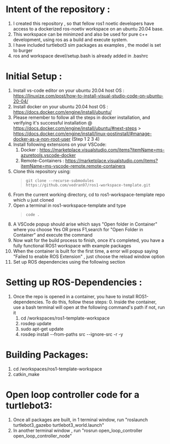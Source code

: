 # Intent of the repository : 

1. I created this repository , so that fellow ros1 noetic developers have access to a dockerized ros-noetiv workspace on an ubuntu 20.04 base.
2. This workspace can be minimzed and also be used for pure c++ development, using ros as a build and execute system.
3. I have included turtlebot3 sim packages as examples , the model is set to burger
4. ros and workspace devel/setup.bash is already added in .bashrc

# Initial Setup :

1. Install vs-code editor on your ubuntu 20.04 host OS : https://linuxize.com/post/how-to-install-visual-studio-code-on-ubuntu-20-04/
2. Install docker on your ubuntu 20.04 host OS : https://docs.docker.com/engine/install/ubuntu/
3. Please remember to follow all the steps in docker installation, and verifying it's successful installation @ https://docs.docker.com/engine/install/ubuntu/#next-steps > https://docs.docker.com/engine/install/linux-postinstall/#manage-docker-as-a-non-root-user (Step 1 2 3 4)
4. Install following extensions on your VSCode: 
    1. Docker : https://marketplace.visualstudio.com/items?itemName=ms-azuretools.vscode-docker
    2. Remote-Containers :  https://marketplace.visualstudio.com/items?itemName=ms-vscode-remote.remote-containers
5. Clone this repository using:
    > ``` git clone --recurse-submodules https://github.com/vedran97/ros1-workspace-template.git ```
6. From the current working directory, cd to ros1-workspace-template repo which u just cloned
7. Open a terminal in ros1-workspace-template and type 
    > ``` code . ```
8. A VSCode popup should arise which says "Open folder in Container" where you choose Yes OR press F1,search for "Open Folder in Container" and execute the command
9. Now wait for the build process to finish, once it's completed, you have a fully functional ROS1 workspace with example packages
11. When the container is built for the first time, a error will popup saying "Failed to enable ROS Extension" , just choose the reload window option
10. Set up ROS dependencies using the following section

# Setting up ROS-Dependencies :

1. Once the repo is opened in a container, you have to install ROS1-dependencies. To do this, follow these steps:
    0. Inside the container, use a bash terminal will open at the following command's path if not, run it
    1. cd /workspaces/ros1-template-workspace
    2. rosdep update
    3. sudo apt-get update
    4. rosdep install --from-paths src --ignore-src -r -y

# Building Packages:

1. cd /workspaces/ros1-template-workspace
2. catkin_make

# Open loop controller code for a turtlebot3:

1. Once all packages are built, in 1 terminal window, run "roslaunch turtlebot3_gazebo turtlebot3_world.launch"
2. In another terminal window , run "rosrun open_loop_controller open_loop_controller_node"





